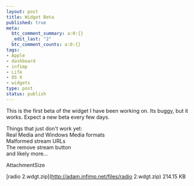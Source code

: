 ```yaml
--- 
layout: post
title: Widget Beta
published: true
meta: 
  btc_comment_summary: a:0:{}
  _edit_last: "2"
  btc_comment_counts: a:0:{}
tags: 
- Apple
- dashboard
- infimp
- Life
- OS X
- widgets
type: post
status: publish
---
```

This is the first beta of the widget I have been working on. Its buggy, but it works. Expect a new beta every few days.

Things that just don't work yet:  
Real Media and Windows Media formats  
Malformed stream URLs  
The remove stream button  
and likely more...

AttachmentSize

[radio 2.wdgt.zip](http://adam.infimp.net/files/radio 2.wdgt.zip)
214.15 KB
